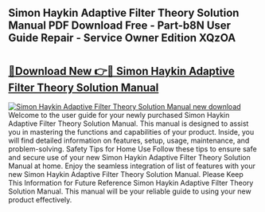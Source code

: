 ## Simon Haykin Adaptive Filter Theory Solution Manual PDF Download Free - Part-b8N User Guide Repair - Service Owner Edition XQzOA

# <h2><a href="http://bc81904.oget.top/?id=Simon+Haykin+Adaptive+Filter+Theory+Solution+Manual">🔗Download New 👉🔴 Simon Haykin Adaptive Filter Theory Solution Manual</a></h2>

[![Simon Haykin Adaptive Filter Theory Solution Manual new download](https://i.imgur.com/5g1atiW.png)](http://bc81904.oget.top/?id=Simon+Haykin+Adaptive+Filter+Theory+Solution+Manual)
Welcome to the user guide for your newly purchased Simon Haykin Adaptive Filter Theory Solution Manual. This manual is designed to assist you in mastering the functions and capabilities of your product. Inside, you will find detailed information on features, setup, usage, maintenance, and problem-solving. Safety Tips for Home Use Follow these tips to ensure safe and secure use of your new Simon Haykin Adaptive Filter Theory Solution Manual at home. Enjoy the seamless integration of list of features with your new Simon Haykin Adaptive Filter Theory Solution Manual. Please Keep This Information for Future Reference Simon Haykin Adaptive Filter Theory Solution Manual. This manual will be your reliable guide to using your new product effectively.
